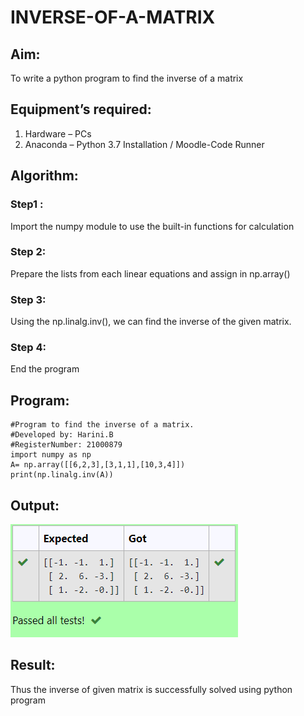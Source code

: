 # INVERSE-OF-A-MATRIX
## Aim:
To write a python program to find the inverse of a matrix
## Equipment’s required:
1. 	Hardware – PCs
2. 	Anaconda – Python 3.7 Installation / Moodle-Code Runner
## Algorithm:
### Step1 : 
Import the numpy module to use the built-in functions for calculation
### Step 2: 
Prepare the lists from each linear equations and assign in np.array()
### Step 3: 
Using the np.linalg.inv(), we can find the inverse of the given matrix.
### Step 4: 
End the program
## Program:
```
#Program to find the inverse of a matrix.
#Developed by: Harini.B
#RegisterNumber: 21000879
import numpy as np
A= np.array([[6,2,3],[3,1,1],[10,3,4]])
print(np.linalg.inv(A))
```
## Output:
![image](./Capture.PNG)
## Result:
Thus the inverse of given matrix is successfully solved using python program

